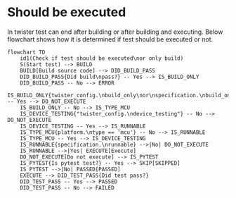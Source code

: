 # Should be executed

In twister test can end after building or after building and executing.
Below flowchart shows how it is determined if test should be executed or not.

```mermaid
flowchart TD
    id1(Check if test should be executed\nor only build)
    S(Start test) --> BUILD
    BUILD[Build source code] --> DID_BUILD_PASS
    DID_BUILD_PASS{Did build\npass?} -- Yes --> IS_BUILD_ONLY
    DID_BUILD_PASS -- No --> ERROR
    IS_BUILD_ONLY{twister_config.\nbuild_only\nor\nspecification.\nbuild_only} -- Yes --> DO_NOT_EXECUTE
    IS_BUILD_ONLY -- No --> IS_TYPE_MCU
    IS_DEVICE_TESTING{"twister_config.\ndevice_testing"} -- No --> DO_NOT_EXECUTE
    IS_DEVICE_TESTING -- Yes --> IS_RUNNABLE
    IS_TYPE_MCU{platform.\ntype == 'mcu'} -- No --> IS_RUNNABLE
    IS_TYPE_MCU -- Yes --> IS_DEVICE_TESTING
    IS_RUNNABLE{specification.\nrunnable} -->|No| DO_NOT_EXECUTE
    IS_RUNNABLE -->|Yes| EXECUTE[Execute]
    DO_NOT_EXECUTE[Do not execute] --> IS_PYTEST
    IS_PYTEST{Is pytest test?} -- Yes --> SKIP[SKIPPED]
    IS_PYTEST -->|No| PASSED[PASSED]
    EXECUTE --> DID_TEST_PASS{Did test pass?}
    DID_TEST_PASS -- Yes --> PASSED
    DID_TEST_PASS -- No --> FAILED
```
